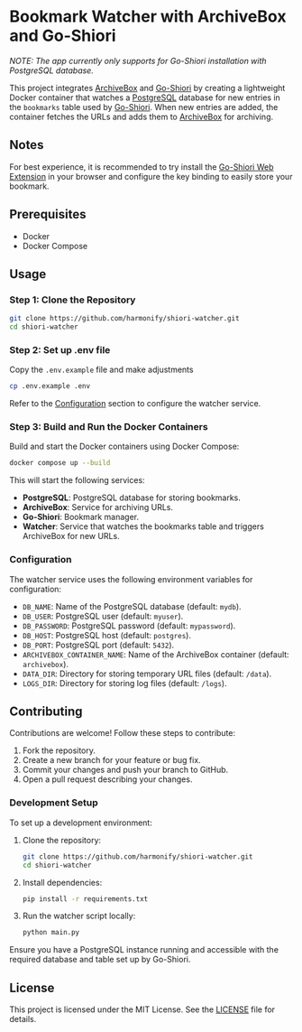 # Bookmark Watcher with ArchiveBox and Go-Shiori

_NOTE: The app currently only supports for Go-Shiori installation with PostgreSQL database._

This project integrates [ArchiveBox](https://github.com/ArchiveBox/ArchiveBox) and [Go-Shiori](https://github.com/go-shiori/shiori) by creating a lightweight Docker container that watches a [PostgreSQL](https://www.postgresql.org/) database for new entries in the `bookmarks` table used by [Go-Shiori](https://github.com/go-shiori/shiori). When new entries are added, the container fetches the URLs and adds them to [ArchiveBox](https://github.com/ArchiveBox/ArchiveBox) for archiving.

## Notes

For best experience, it is recommended to try install the [Go-Shiori Web Extension](https://github.com/go-shiori/shiori-web-ext) in your browser and configure the key binding to easily store your bookmark.

## Prerequisites

- Docker
- Docker Compose

## Usage

### Step 1: Clone the Repository

```bash
git clone https://github.com/harmonify/shiori-watcher.git
cd shiori-watcher
```

### Step 2: Set up .env file

Copy the `.env.example` file and make adjustments

```bash
cp .env.example .env
```

Refer to the [Configuration](#configuration) section to configure the watcher service.

### Step 3: Build and Run the Docker Containers

Build and start the Docker containers using Docker Compose:

```bash
docker compose up --build
```

This will start the following services:

- **PostgreSQL**: PostgreSQL database for storing bookmarks.
- **ArchiveBox**: Service for archiving URLs.
- **Go-Shiori**: Bookmark manager.
- **Watcher**: Service that watches the bookmarks table and triggers ArchiveBox for new URLs.

### Configuration

The watcher service uses the following environment variables for configuration:

- `DB_NAME`: Name of the PostgreSQL database (default: `mydb`).
- `DB_USER`: PostgreSQL user (default: `myuser`).
- `DB_PASSWORD`: PostgreSQL password (default: `mypassword`).
- `DB_HOST`: PostgreSQL host (default: `postgres`).
- `DB_PORT`: PostgreSQL port (default: `5432`).
- `ARCHIVEBOX_CONTAINER_NAME`: Name of the ArchiveBox container (default: `archivebox`).
- `DATA_DIR`: Directory for storing temporary URL files (default: `/data`).
- `LOGS_DIR`: Directory for storing log files (default: `/logs`).

## Contributing

Contributions are welcome! Follow these steps to contribute:

1. Fork the repository.
2. Create a new branch for your feature or bug fix.
3. Commit your changes and push your branch to GitHub.
4. Open a pull request describing your changes.

### Development Setup

To set up a development environment:

1. Clone the repository:

   ```bash
   git clone https://github.com/harmonify/shiori-watcher.git
   cd shiori-watcher
   ```

2. Install dependencies:

   ```bash
   pip install -r requirements.txt
   ```

3. Run the watcher script locally:

   ```bash
   python main.py
   ```

Ensure you have a PostgreSQL instance running and accessible with the required database and table set up by Go-Shiori.

## License

This project is licensed under the MIT License. See the [LICENSE](LICENSE) file for details.
